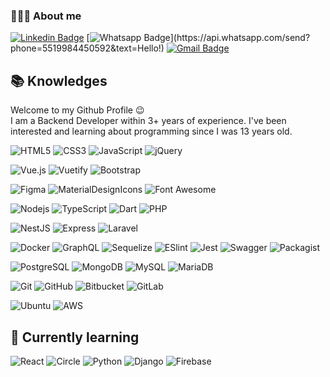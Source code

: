 ### 👨🏻‍💻 About me

[![Linkedin Badge](https://img.shields.io/badge/-LinkedIn-blue?style=for-the-badge&logo=Linkedin&logoColor=white&link=https://www.linkedin.com/in/deyvid-holz-trames-811472198/)](https://www.linkedin.com/in/deyvid-holz-trames-811472198/)
[![Whatsapp Badge](https://img.shields.io/badge/-Whatsapp-4CA143?style=for-the-badge&labelColor=4CA143&logo=whatsapp&logoColor=white&link=https://api.whatsapp.com/send?phone=5519984450592&text=Hello!)](https://api.whatsapp.com/send?phone=5519984450592&text=Hello!)
[![Gmail Badge](https://img.shields.io/badge/-Email-0078D4?style=for-the-badge&logo=gmail&logoColor=white&link=mailto:deyvidholzt@gmail.com)](mailto:deyvidholzt@gmail.com)

## 📚 Knowledges

<p>
Welcome to my Github Profile 😉
<br>
I am a Backend Developer within 3+ years of experience. I've been interested and learning about programming since I was 13 years old.
</p>

![HTML5](https://img.shields.io/badge/-HTML5-000?style=for-the-badge&logo=html5&logoColor=E34F26)
![CSS3](https://img.shields.io/badge/-CSS3-000?style=for-the-badge&logo=css3&logoColor=1572B6)
![JavaScript](https://img.shields.io/badge/-JavaScript-000?style=for-the-badge&logo=javascript&logoColor=F7DF1E)
![jQuery](https://img.shields.io/badge/-jQuery-000?style=for-the-badge&logo=jquery&logoColor=0769AD)

![Vue.js](https://img.shields.io/badge/-Vuejs-000?style=for-the-badge&logo=vue.js&logoColor=4FC08D)
![Vuetify](https://img.shields.io/badge/-Vuetify-000?style=for-the-badge&logo=vuetify&logoColor=1867C0)
![Bootstrap](https://img.shields.io/badge/-Bootstrap-000?style=for-the-badge&logo=bootstrap&logoColor=7952B3)

![Figma](https://img.shields.io/badge/-Figma-000?style=for-the-badge&logo=figma&logoColor=F24E1E)
![MaterialDesignIcons](https://img.shields.io/badge/-Material%20Design%20Icons-000?style=for-the-badge&logo=material-design-icons&logoColor=2196F3)
![Font Awesome](https://img.shields.io/badge/-Font%20Awesome-000?style=for-the-badge&logo=font-awesome&logoColor=339AF0)

![Nodejs](https://img.shields.io/badge/-Nodejs-000?style=for-the-badge&logo=Node.js&logoColor=339933)
![TypeScript](https://img.shields.io/badge/-TypeScript-000?style=for-the-badge&logo=typescript&logoColor=3178C6)
![Dart](https://img.shields.io/badge/-Dart-000?style=for-the-badge&logo=Dart&logoColor=0175C2)
![PHP](https://img.shields.io/badge/-PHP-000?style=for-the-badge&logo=php&logoColor=777BB4)

![NestJS](https://img.shields.io/badge/NestJS-000?style=for-the-badge&logo=NestJS&logoColor=E0234E)
![Express](https://img.shields.io/badge/Express-000?style=for-the-badge&logo=Express)
![Laravel](https://img.shields.io/badge/Laravel-000?style=for-the-badge&logo=Laravel&logoColor=FF2D20)

![Docker](https://img.shields.io/badge/-Docker-000?style=for-the-badge&logo=docker&logoColor=2496ED)
![GraphQL](https://img.shields.io/badge/-GraphQL-000?style=for-the-badge&logo=graphql&logoColor=E10098)
![Sequelize](https://img.shields.io/badge/Sequelize-000?style=for-the-badge&logo=Sequelize&logoColor=52B0E7)
![ESlint](https://img.shields.io/badge/ESlint-000?style=for-the-badge&logo=ESlint&logoColor=4B32C3)
![Jest](https://img.shields.io/badge/Jest-000?style=for-the-badge&logo=Jest&logoColor=C21325)
![Swagger](https://img.shields.io/badge/Swagger-000?style=for-the-badge&logo=Swagger&logoColor=85EA2D)
![Packagist](https://img.shields.io/badge/Packagist-000?style=for-the-badge&logo=Packagist&logoColor=F28D1A)

![PostgreSQL](https://img.shields.io/badge/-PostgreSQL-000?style=for-the-badge&logo=postgresql&logoColor=4169E1)
![MongoDB](https://img.shields.io/badge/-MongoDB-000?style=for-the-badge&logo=mongodb&logoColor=47A248)
![MySQL](https://img.shields.io/badge/-MySQL-000?style=for-the-badge&logo=mysql&logoColor=4479A1)
![MariaDB](https://img.shields.io/badge/MariaDB-000?style=for-the-badge&logo=MariaDB&logoColor=FCC624)

![Git](https://img.shields.io/badge/-Git-000?style=for-the-badge&logo=git&logoColor=F05032)
![GitHub](https://img.shields.io/badge/-GitHub-000?style=for-the-badge&logo=github)
![Bitbucket](https://img.shields.io/badge/-Bitbucket-000?style=for-the-badge&logo=bitbucket&logoColor=0052CC)
![GitLab](https://img.shields.io/badge/-GitLab-000?style=for-the-badge&logo=gitlab)

![Ubuntu](https://img.shields.io/badge/Ubuntu-000?style=for-the-badge&logo=Ubuntu&logoColor=E95420)
![AWS](https://img.shields.io/badge/Amazon%20AWS-000?style=for-the-badge&logo=amazon-aws&logoColor=FF9900)

## 📖 Currently learning

![React](https://img.shields.io/badge/React-000?style=for-the-badge&logo=React&logoColor=61DAFB)
![Circle](https://img.shields.io/badge/CI%20CD-000?style=for-the-badge&logo=Circle&logoColor=02569B)
![Python](https://img.shields.io/badge/Python-000?style=for-the-badge&logo=Python&logoColor=3776AB)
![Django](https://img.shields.io/badge/Django-000?style=for-the-badge&logo=Django&logoColor=white)
![Firebase](https://img.shields.io/badge/Firebase-000?style=for-the-badge&logo=Firebase&logoColor=FFCA28)
